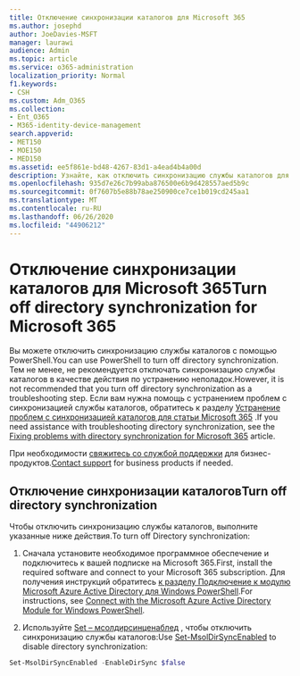 ```yaml
---
title: Отключение синхронизации каталогов для Microsoft 365
ms.author: josephd
author: JoeDavies-MSFT
manager: laurawi
audience: Admin
ms.topic: article
ms.service: o365-administration
localization_priority: Normal
f1.keywords:
- CSH
ms.custom: Adm_O365
ms.collection:
- Ent_O365
- M365-identity-device-management
search.appverid:
- MET150
- MOE150
- MED150
ms.assetid: ee5f861e-bd48-4267-83d1-a4ead4b4a00d
description: Узнайте, как отключить синхронизацию службы каталогов для Microsoft 365 с помощью PowerShell.
ms.openlocfilehash: 935d7e26c7b99aba876500e6b9d428557aed5b9c
ms.sourcegitcommit: 0f7607b5e88b78ae250900ce7ce1b019cd245aa1
ms.translationtype: MT
ms.contentlocale: ru-RU
ms.lasthandoff: 06/26/2020
ms.locfileid: "44906212"
---
```

# <a name="turn-off-directory-synchronization-for-microsoft-365"></a><span data-ttu-id="df6eb-103">Отключение синхронизации каталогов для Microsoft 365</span><span class="sxs-lookup"><span data-stu-id="df6eb-103">Turn off directory synchronization for Microsoft 365</span></span>
<span data-ttu-id="df6eb-104">Вы можете отключить синхронизацию службы каталогов с помощью PowerShell.</span><span class="sxs-lookup"><span data-stu-id="df6eb-104">You can use PowerShell to turn off directory synchronization.</span></span> <span data-ttu-id="df6eb-105">Тем не менее, не рекомендуется отключать синхронизацию службы каталогов в качестве действия по устранению неполадок.</span><span class="sxs-lookup"><span data-stu-id="df6eb-105">However, it is not recommended that you turn off directory synchronization as a troubleshooting step.</span></span> <span data-ttu-id="df6eb-106">Если вам нужна помощь с устранением проблем с синхронизацией службы каталогов, обратитесь к разделу [Устранение проблем с синхронизацией каталогов для статьи Microsoft 365](fix-problems-with-directory-synchronization.md) .</span><span class="sxs-lookup"><span data-stu-id="df6eb-106">If you need assistance with troubleshooting directory synchronization, see the [Fixing problems with directory synchronization for Microsoft 365](fix-problems-with-directory-synchronization.md) article.</span></span> 
  
<span data-ttu-id="df6eb-107">При необходимости [свяжитесь со службой поддержки](https://support.office.com/article/32a17ca7-6fa0-4870-8a8d-e25ba4ccfd4b) для бизнес-продуктов.</span><span class="sxs-lookup"><span data-stu-id="df6eb-107">[Contact support](https://support.office.com/article/32a17ca7-6fa0-4870-8a8d-e25ba4ccfd4b) for business products if needed.</span></span>
  
## <a name="turn-off-directory-synchronization"></a><span data-ttu-id="df6eb-108">Отключение синхронизации каталогов</span><span class="sxs-lookup"><span data-stu-id="df6eb-108">Turn off directory synchronization</span></span>  
<span data-ttu-id="df6eb-109">Чтобы отключить синхронизацию службы каталогов, выполните указанные ниже действия.</span><span class="sxs-lookup"><span data-stu-id="df6eb-109">To turn off Directory synchronization:</span></span>
  
1. <span data-ttu-id="df6eb-110">Сначала установите необходимое программное обеспечение и подключитесь к вашей подписке на Microsoft 365.</span><span class="sxs-lookup"><span data-stu-id="df6eb-110">First, install the required software and connect to your Microsoft 365 subscription.</span></span> <span data-ttu-id="df6eb-111">Для получения инструкций обратитесь [к разделу Подключение к модулю Microsoft Azure Active Directory для Windows PowerShell](https://docs.microsoft.com/office365/enterprise/powershell/connect-to-office-365-powershell#connect-with-the-microsoft-azure-active-directory-module-for-windows-powershell).</span><span class="sxs-lookup"><span data-stu-id="df6eb-111">For instructions, see [Connect with the Microsoft Azure Active Directory Module for Windows PowerShell](https://docs.microsoft.com/office365/enterprise/powershell/connect-to-office-365-powershell#connect-with-the-microsoft-azure-active-directory-module-for-windows-powershell).</span></span>
    
2. <span data-ttu-id="df6eb-112">Используйте [Set – мсолдирсинценаблед](https://go.microsoft.com/fwlink/p/?LinkId=821939) , чтобы отключить синхронизацию службы каталогов:</span><span class="sxs-lookup"><span data-stu-id="df6eb-112">Use [Set-MsolDirSyncEnabled](https://go.microsoft.com/fwlink/p/?LinkId=821939) to disable directory synchronization:</span></span> 
    
  ```powershell
  Set-MsolDirSyncEnabled -EnableDirSync $false
  ```
